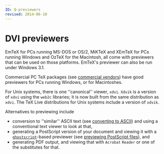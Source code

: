 ```yaml
---
ID: Q-previewers
revised: 2014-06-10
---
```

# DVI previewers

EmTeX for PCs running MS-DOS or OS/2, MiKTeX and
XEmTeX for PCs running Windows and OzTeX for the Macintosh, all
come with previewers that can be used on those platforms. EmTeX's
previewer can also be run under Windows&nbsp;3.1.

Commercial PC TeX packages (see 
[commercial vendors](./FAQ-commercial.html))
have good previewers for PCs running Windows, or for Macintoshes.

For Unix systems, there is one ''canonical'' viewer, `xdvi`.
`Xdvik` is a version of `xdvi` using the
`web2c` libraries; it is now built from the same distribution
as `xdvi`.  The TeX&nbsp;Live distributions for Unix systems
include a version of `xdvik`.

Alternatives to previewing include
  

-  conversion to ''similar'' ASCII text (see
    [converting to ASCII](./FAQ-toascii.html)) and using a
    conventional text viewer to look at that,
-  generating a PostScript version of your document and viewing it
    with a
    [`ghostscript`](http://www.ghostscript.com/)-based
    previewer (see 
    [previewing PostScript files](./FAQ-PSpreview.html)), and
-  generating  PDF output, and viewing that with
    `Acrobat` `Reader` or one of the substitutes for that.

